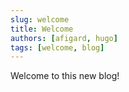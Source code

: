 ```yaml
---
slug: welcome
title: Welcome
authors: [afigard, hugo]
tags: [welcome, blog]
---
```


Welcome to this new blog!
